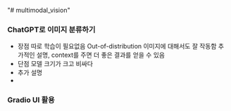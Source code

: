 "# multimodal_vision" 


### ChatGPT로 이미지 분류하기
- 장점
따로 학습이 필요없음
Out-of-distribution 이미지에 대해서도 잘 작동함
추가적인 설명, context를 주면 더 좋은 결과를 얻을 수 있음
- 단점
모델 크기가 크고 비싸다
- 추가 설명
- 

### Gradio UI 활용